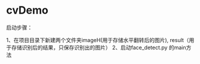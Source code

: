 # cvDemo

启动步骤：
 
1、在项目目录下新建两个文件夹imageH(用于存储水平翻转后的图片), result（用于存储识别后的结果，只保存识别出的图片）
2、启动face_detect.py 的main方法

